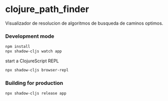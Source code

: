 # clojure_path_finder

Visualizador de resolucion de algoritmos de busqueda de caminos optimos.


### Development mode
```bash
npm install
npx shadow-cljs watch app
```
start a ClojureScript REPL
```bash
npx shadow-cljs browser-repl
```
### Building for production

```bash
npx shadow-cljs release app
```
